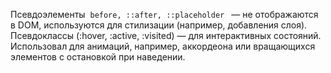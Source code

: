 Псевдоэлементы  `before, ::after, ::placeholder ` — не отображаются в DOM, используются для стилизации (например, добавления слоя). Псевдоклассы (:hover, :active, :visited) — для интерактивных состояний. Использовал для анимаций, например, аккордеона или вращающихся элементов с остановкой при наведении.